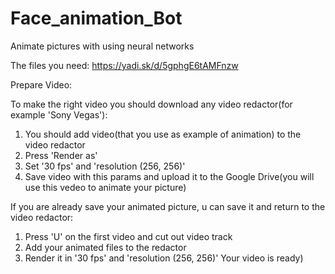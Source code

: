 # Face_animation_Bot
Animate pictures with using neural networks

The files you need: https://yadi.sk/d/5gphgE6tAMFnzw


Prepare Video:

To make the right video you should download any video redactor(for example 'Sony Vegas'):
  1. You should add video(that you use as example of animation) to the video redactor
  2. Press 'Render as' 
  3. Set '30 fps' and 'resolution (256, 256)'
  4. Save video with this params and upload it to the Google Drive(you will use this vedeo to animate your picture)
  
If you are already save your animated picture, u can save it and return to the video redactor:
  1. Press 'U' on the first video and cut out video track
  2. Add your animated files to the redactor
  3. Render it in '30 fps' and 'resolution (256, 256)' 
Your video is ready)
   
